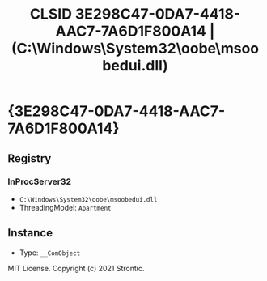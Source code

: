 ﻿---
title: "CLSID 3E298C47-0DA7-4418-AAC7-7A6D1F800A14 | (C:\\Windows\\System32\\oobe\\msoobedui.dll)"
excerpt: What is COM-Object CLSID 3E298C47-0DA7-4418-AAC7-7A6D1F800A14?
---

# {3E298C47-0DA7-4418-AAC7-7A6D1F800A14}


## Registry


### InProcServer32

* `C:\Windows\System32\oobe\msoobedui.dll`
* ThreadingModel: `Apartment`

## Instance

* Type: `__ComObject`

MIT License. Copyright (c) 2021 Strontic.


